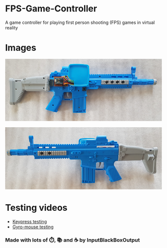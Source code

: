 # FPS-Game-Controller
A game controller for playing first person shooting (FPS) games in virtual reality

# Images
<img src="https://github.com/InputBlackBoxOutput/FPS_Game_Controller/blob/master/Images/image8.jpg" alt="Image 1" height="200px">
<br><br>
<img src="https://github.com/InputBlackBoxOutput/FPS_Game_Controller/blob/master/Images/image9.jpg" alt="Image 2" height="200px">

# Testing videos
* [Keypress testing](https://youtu.be/rHwt7ahQ-HQ)
* [Gyro-mouse testing](https://youtu.be/dv138c8cAB4)

### Made with lots of ⏱️, 📚 and ☕ by InputBlackBoxOutput
